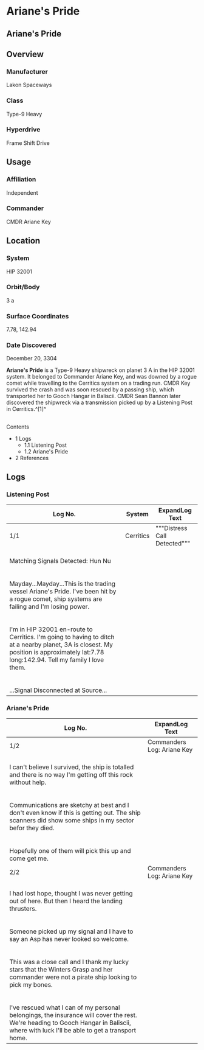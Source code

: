 # Ariane's Pride
## Ariane's Pride

		

## Overview

### Manufacturer

Lakon Spaceways

### Class

Type-9 Heavy

### Hyperdrive

Frame Shift Drive

## Usage

### Affiliation

Independent

### Commander

CMDR Ariane Key

## Location

### System

HIP 32001

### Orbit/Body

3 a

### Surface Coordinates

7.78, 142.94

### Date Discovered

December 20, 3304

**Ariane's Pride** is a Type-9 Heavy shipwreck on planet 3 A in the HIP 32001 system. It belonged to Commander Ariane Key, and was downed by a rogue comet while travelling to the Cerritics system on a trading run. CMDR Key survived the crash and was soon rescued by a passing ship, which transported her to Gooch Hangar in Baliscii. CMDR Sean Bannon later discovered the shipwreck via a transmission picked up by a Listening Post in Cerritics.^[1]^

## 

Contents

- 1 Logs
    - 1.1 Listening Post
    - 1.2 Ariane's Pride
- 2 References

## Logs

### Listening Post

| Log No. | System | ExpandLog Text |
| --- | --- | --- |
| 1/1 | Cerritics | """Distress Call Detected"""
<br>Matching Signals Detected: Hun Nu<br><br><br>Mayday...Mayday...This is the trading vessel Ariane's Pride. I've been hit by a rogue comet, ship systems are failing and I'm losing power.<br><br><br>I'm in HIP 32001 en-route to Cerritics. I'm going to having to ditch at a nearby planet, 3A is closest. My position is approximately lat:7.78 long:142.94. Tell my family I love them.<br><br><br>...Signal Disconnected at Source...<br> |

### Ariane's Pride

| Log No. | ExpandLog Text |
| --- | --- |
| 1/2 | Commanders Log: Ariane Key
<br>I can't believe I survived, the ship is totalled and there is no way I'm getting off this rock without help.<br><br><br>Communications are sketchy at best and I don't even know if this is getting out. The ship scanners did show some ships in my sector befor they died.<br><br><br>Hopefully one of them will pick this up and come get me.<br> |
| 2/2 | Commanders Log: Ariane Key
<br>I had lost hope, thought I was never getting out of here. But then I heard the landing thrusters.<br><br><br>Someone picked up my signal and I have to say an Asp has never looked so welcome.<br><br><br>This was a close call and I thank my lucky stars that the Winters Grasp and her commander were not a pirate ship looking to pick my bones.<br><br><br>I've rescued what I can of my personal belongings, the insurance will cover the rest. We're heading to Gooch Hangar in Baliscii, where with luck I'll be able to get a transport home.<br> |